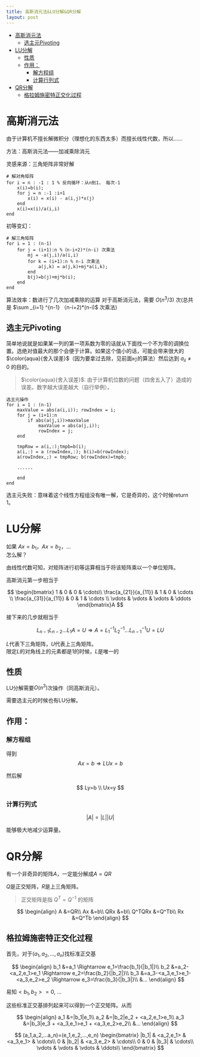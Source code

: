 ```yaml
---
title: 高斯消元法&LU分解&QR分解
layout: post
---
```

- [高斯消元法](#%E9%AB%98%E6%96%AF%E6%B6%88%E5%85%83%E6%B3%95)
    - [选主元Pivoting](#%E9%80%89%E4%B8%BB%E5%85%83pivoting)
- [LU分解](#lu%E5%88%86%E8%A7%A3)
    - [性质](#%E6%80%A7%E8%B4%A8)
    - [作用：](#%E4%BD%9C%E7%94%A8)
        - [解方程组](#%E8%A7%A3%E6%96%B9%E7%A8%8B%E7%BB%84)
        - [计算行列式](#%E8%AE%A1%E7%AE%97%E8%A1%8C%E5%88%97%E5%BC%8F)
- [QR分解](#qr%E5%88%86%E8%A7%A3)
    - [格拉姆施密特正交化过程](#%E6%A0%BC%E6%8B%89%E5%A7%86%E6%96%BD%E5%AF%86%E7%89%B9%E6%AD%A3%E4%BA%A4%E5%8C%96%E8%BF%87%E7%A8%8B)

# 高斯消元法

由于计算机不擅长解微积分（理想化的东西太多）而擅长线性代数，所以……

方法：高斯消元法——加减乘除消元

灵感来源：三角矩阵非常好解

```
# 解对角矩阵
for i = n : -1 : 1 % 反向循环：从n到1， 每次-1
    x(i)=b(i);
    for j = n :-1 :i+1
        x(i) = x(i) - a(i,j)*x(j)
    end
    x(i)=x(i)/a(i,i)
end
```

初等变幻：
```
# 解三角矩阵
for i = 1 : (n-1) 
    for j = (i+1):n %（n-i+2)*(n-i) 次乘法
        mj = -a(j,i)/a(i,i)
        for k = (i+1):n % n-i 次乘法
            a(j,k) = a(j,k)+mj*a(i,k);
        end 
        b(j)=b(j)+mj*b(i);
    end
end
```
算法效率：数进行了几次加减乘除的运算
对于高斯消元法，需要 $O(n^3/3)$ 次(总共是 $\sum  _{i=1} ^{n-1} （n-i+2)*(n-i)$ 次乘法)

## 选主元Pivoting
简单地说就是如果某一列的第一项系数为零的话就从下面找一个不为零的调换位置。选绝对值最大的那个会便于计算。如果这个值小的话，可能会带来很大的$\color{aqua}{舍入误差}$（因为要拿过去除，见前面`mj`的算法）然后达到 $a_{ii} \not= 0$ 的目的。

> $\color{aqua}{舍入误差}$: 由于计算机位数的问题（四舍五入了）造成的误差。数字越大误差越大（自行举例）。

```
选主元操作
for i = 1 : (n-1) 
    maxValue = abs(a(i,i)); rowIndex = i;
    for j = (i+1):n 
        if abs(a(j,i))>maxValue
            maxValue = abs(a(j,i));
            rowIndex = j;
    end

    tmpRow = a(i,:);tmpb=b(i);
    a(i,:) = a (rowIndex,:); b(i)=b(rowIndex);
    a(rowIndex,;) = tmpRow; b(rowIndex)=tmpb;
    
    ......
    
    end
end

```
选主元失败：意味着这个线性方程组没有唯一解，它是奇异的，这个时候return 1。

# LU分解

如果 $Ax=b_1$，$Ax=b_2$，...  
怎么解？

由线性代数可知，对矩阵进行初等运算相当于将该矩阵乘以一个单位矩阵。

高斯消元第一步相当于

$$
\begin{bmatrix}
1 & 0 & 0 & \cdots\\
\frac{a_{21}}{a_{11}} & 1 & 0 & \cdots \\
\frac{a_{31}}{a_{11}} & 0 & 1 & \cdots \\
\vdots & \vdots & \vdots & \ddots
\end{bmatrix}A
$$

接下来的几步就相当于

$$L_{n-1}L_{n-2}...L_1A=U \Rightarrow A= L_1^{-1}L_2^{-1}...L_{n-1}^{-1}U=LU$$

$L$代表下三角矩阵，$U$代表上三角矩阵。  
限定$L$的对角线上的元素都是1的时候，$L$是唯一的

## 性质
LU分解需要$O(n^3)$次操作（同高斯消元）。  

需要选主元的时候也有LU分解。
## 作用：

### 解方程组
得到
$$
Ax=b \Rightarrow LUx=b
$$

然后解

$$
Ly=b \\
Ux=y
$$

### 计算行列式

$$|A|=|L||U|$$

能够极大地减少运算量。

# QR分解
有一个非奇异的矩阵$A$，一定能分解成$A=QR$

$Q$是正交矩阵，$R$是上三角矩阵。

> 正交矩阵是指 $Q^T=Q^{-1}$ 的矩阵

$$
\begin{align}
A &=QR\\
Ax &=b\\
QRx &=b\\
Q^TQRx &=Q^Tb\\
Rx &=Q^Tb
\end{align}
$$

## 格拉姆施密特正交化过程
首先，对于$(a_1,a_2,...,a_n)$找标准正交基

$$
\begin{align}
b_1 &=a_1 \Rightarrow e_1=\frac{b_1}{|b_1|}\\
b_2 &=a_2-<a_2,e_1>e_1 \Rightarrow e_2=\frac{b_2}{|b_2|}\\
b_3 &=a_3-<a_3,e_1>e_1-<a_3,e_2>e_2 \Rightarrow e_3=\frac{b_3}{|b_3|}\\
&...
\end{align}
$$

易知$<b_1,b_2>=0$, ...

这些标准正交基排列起来可以得到一个正交矩阵。从而

$$
\begin{align}
a_1 &=|b_1|e_1\\
a_2 &=|b_2|e_2 + <a_2,e_1>e_1\\
a_3 &=|b_3|e_3 + <a_3,e_1>e_1 + <a_3,e_2>e_2\\
&...
\end{align}
$$

$$
(a_1,a_2,...a_n)=(e_1,e_2,...,e_n)
\begin{bmatrix}
|b_1| & <a_2,e_1> & <a_3,e_1> & \cdots\\
0 & |b_2| & <a_3,e_2> & \cdots\\
0 & 0 & |b_3| & \cdots\\
\vdots & \vdots & \vdots & \ddots\\
\end{bmatrix}
$$


